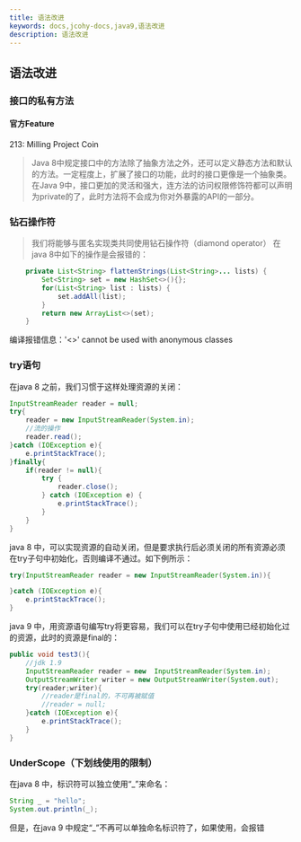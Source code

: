 ```yaml
---
title: 语法改进
keywords: docs,jcohy-docs,java9,语法改进
description: 语法改进
---
```


## 语法改进

### 接口的私有方法

#### 官方Feature
213: Milling Project Coin

> Java 8中规定接口中的方法除了抽象方法之外，还可以定义静态方法和默认的方法。一定程度上，扩展了接口的功能，此时的接口更像是一个抽象类。
> 在Java 9中，接口更加的灵活和强大，连方法的访问权限修饰符都可以声明为private的了，此时方法将不会成为你对外暴露的API的一部分。

<p id="钻石操作符">

### 钻石操作符
> 我们将能够与匿名实现类共同使用钻石操作符（diamond operator）
在java 8中如下的操作是会报错的：
```java
    private List<String> flattenStrings(List<String>... lists) { 
        Set<String> set = new HashSet<>(){}; 
        for(List<String> list : lists) { 
            set.addAll(list); 
        } 
        return new ArrayList<>(set); 
    }
```
编译报错信息：'<>' cannot be used with anonymous classes

<p id="try语句">

### try语句
在java 8 之前，我们习惯于这样处理资源的关闭：
```java
InputStreamReader reader = null; 
try{ 
    reader = new InputStreamReader(System.in); 
    //流的操作 
    reader.read(); 
}catch (IOException e){ 
    e.printStackTrace(); 
}finally{ 
    if(reader != null){
        try {
            reader.close(); 
        } catch (IOException e) {
            e.printStackTrace(); 
        } 
    } 
}
```
java 8 中，可以实现资源的自动关闭，但是要求执行后必须关闭的所有资源必须在try子句中初始化，否则编译不通过。如下例所示：
```java
try(InputStreamReader reader = new InputStreamReader(System.in)){

}catch (IOException e){
    e.printStackTrace(); 
}
```
java 9 中，用资源语句编写try将更容易，我们可以在try子句中使用已经初始化过的资源，此时的资源是final的：
```java
public void test3(){
    //jdk 1.9
    InputStreamReader reader = new  InputStreamReader(System.in);
    OutputStreamWriter writer = new OutputStreamWriter(System.out);
    try(reader;writer){
        //reader是final的，不可再被赋值
        //reader = null;
    }catch (IOException e){
        e.printStackTrace();
    }
}
```
<p id="UnderScope">

### UnderScope（下划线使用的限制）
在java 8 中，标识符可以独立使用“_”来命名：
```java
String _ = "hello"; 
System.out.println(_);
```
但是，在java 9 中规定“_”不再可以单独命名标识符了，如果使用，会报错

